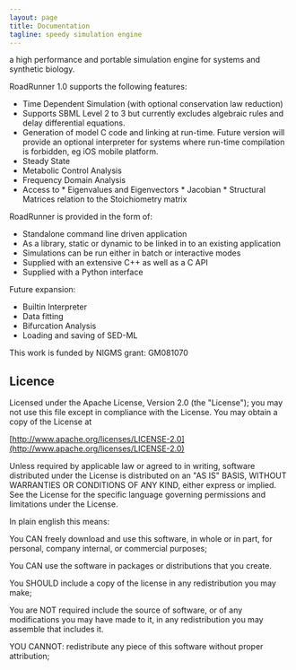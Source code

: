 ```yaml
---
layout: page
title: Documentation
tagline: speedy simulation engine
---
```


a high performance and portable simulation engine for systems and synthetic biology.

RoadRunner 1.0 supports the following features:

 - Time Dependent Simulation (with optional conservation law reduction)
 - Supports SBML Level 2 to 3 but currently excludes algebraic rules and delay differential equations.
 - Generation of model C code and linking at run-time. Future version will provide an optional interpreter for systems where run-time compilation is forbidden, eg iOS mobile platform.
 - Steady State
 - Metabolic Control Analysis
 - Frequency Domain Analysis
 - Access to * Eigenvalues and Eigenvectors * Jacobian * Structural Matrices relation to the Stoichiometry matrix

RoadRunner is provided in the form of:

 - Standalone command line driven application
 - As a library, static or dynamic to be linked in to an existing application
 - Simulations can be run either in batch or interactive modes
 - Supplied with an extensive C++ as well as a C API
 - Supplied with a Python interface

Future expansion:

 - Builtin Interpreter
 - Data fitting
 - Bifurcation Analysis
 - Loading and saving of SED-ML

This work is funded by NIGMS grant: GM081070

## Licence
Licensed under the Apache License, Version 2.0 (the "License"); you may not use this file except in compliance with the License. You may obtain a copy of the License at

[http://www.apache.org/licenses/LICENSE-2.0](http://www.apache.org/licenses/LICENSE-2.0)

Unless required by applicable law or agreed to in writing, software distributed under the License is distributed on an "AS IS" BASIS, WITHOUT WARRANTIES OR CONDITIONS OF ANY KIND, either express or implied. See the License for the specific language governing permissions and limitations under the License.

In plain english this means:

You CAN freely download and use this software, in whole or in part, for personal, company internal, or commercial purposes;

You CAN use the software in packages or distributions that you create.

You SHOULD include a copy of the license in any redistribution you may make;

You are NOT required include the source of software, or of any modifications you may have made to it, in any redistribution you may assemble that includes it.

YOU CANNOT:
redistribute any piece of this software without proper attribution;
